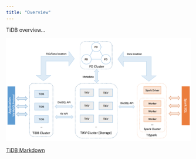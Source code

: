 ```yaml
---
title: "Overview"
---
```


TiDB overview...

![](./media/tidb-architecture.png)

[TiDB Markdown](./tidb.md)
